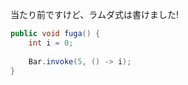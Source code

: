 当たり前ですけど、ラムダ式は書けました!

```java
public void fuga() {
    int i = 0;
        
    Bar.invoke(5, () -> i);
}
```
